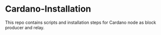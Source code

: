 # Cardano-Installation

This repo contains scripts and installation steps for Cardano node as block producer and relay.
